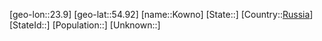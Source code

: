 ﻿---
location: [54.92,23.9]
type: City
tags:
- geo/City


SpocWebEntityId: 31604
isDeleted: false
confidential: public

---
[geo-lon::23.9]
[geo-lat::54.92]
[name::Kowno]
[State::]
[Country::[Russia](geo/Continent/Europe/Russia.md)]
[StateId::]
[Population::]
[Unknown::]

